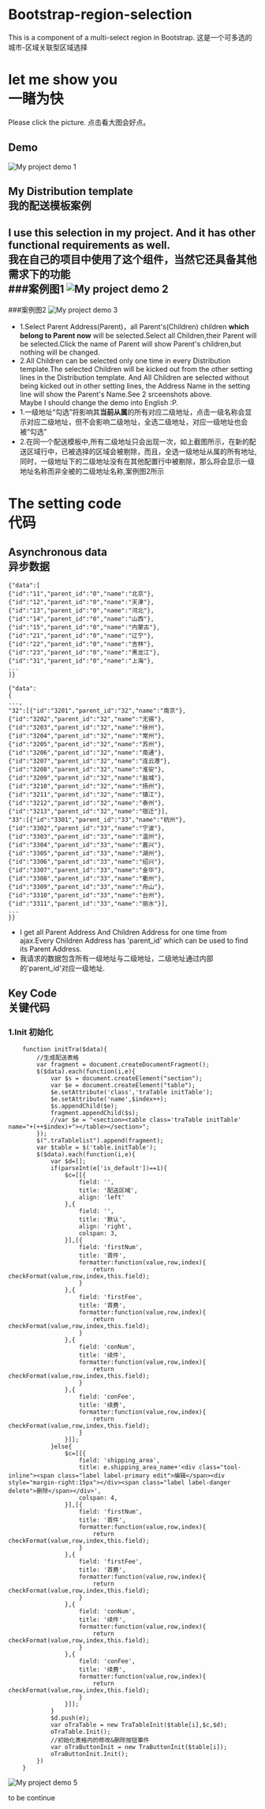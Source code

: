 # Bootstrap-region-selection
This is a component of a multi-select region in Bootstrap.
这是一个可多选的城市-区域关联型区域选择

# let me show you<br> 一睹为快

Please click the picture. 
点击看大图会好点。
## Demo
![My project demo 1](https://raw.githubusercontent.com/xuzijie1995/Bootstrap-region-selection/master/images/screenshot_1.png)

## My Distribution template<br> 我的配送模板案例
I use this selection in my project. And it has other functional requirements as well.<br/>
我在自己的项目中使用了这个组件，当然它还具备其他需求下的功能<br/>
###案例图1
![My project demo 2](https://raw.githubusercontent.com/xuzijie1995/Bootstrap-region-selection/master/images/screenshot_2_2.png)
----
###案例图2
![My project demo 3](https://raw.githubusercontent.com/xuzijie1995/Bootstrap-region-selection/master/images/screenshot_4.png)
<br>
+ 1.Select Parent Address(Parent)，all Parent's(Children) children **which belong to Parent now** will be selected.Select all Children,their Parent will be selected.Click the name of Parent will show Parent's children,but nothing will be changed.
+ 2.All Children can be selected only one time in every Distribution template.The selected Children will be kicked out from the other setting lines in the Distribution template. And All Children are selected without being kicked out in other setting lines, the Address Name in the setting line will show the Parent's Name.See 2 srceenshots above.<br/>Maybe I should change the demo into English :P.
+ 1.一级地址“勾选”将影响其**当前从属**的所有对应二级地址，点击一级名称会显示对应二级地址，但不会影响二级地址，全选二级地址，对应一级地址也会被“勾选”
+ 2.在同一个配送模板中,所有二级地址只会出现一次，如上截图所示，在新的配送区域行中，已被选择的区域会被剔除，而且，全选一级地址从属的所有地址,同时，一级地址下的二级地址没有在其他配置行中被剔除，那么将会显示一级地址名称而非全被的二级地址名称,案例图2所示

# The setting code <br> 代码

## Asynchronous data <br> 异步数据

```Parent data
{"data":[
{"id":"11","parent_id":"0","name":"北京"},
{"id":"12","parent_id":"0","name":"天津"},
{"id":"13","parent_id":"0","name":"河北"},
{"id":"14","parent_id":"0","name":"山西"},
{"id":"15","parent_id":"0","name":"内蒙古"},
{"id":"21","parent_id":"0","name":"辽宁"},
{"id":"22","parent_id":"0","name":"吉林"},
{"id":"23","parent_id":"0","name":"黑龙江"},
{"id":"31","parent_id":"0","name":"上海"},
...
]}
```
```Children data
{"data":
{
...,
"32":[{"id":"3201","parent_id":"32","name":"南京"},{"id":"3202","parent_id":"32","name":"无锡"},{"id":"3203","parent_id":"32","name":"徐州"},{"id":"3204","parent_id":"32","name":"常州"},{"id":"3205","parent_id":"32","name":"苏州"},{"id":"3206","parent_id":"32","name":"南通"},{"id":"3207","parent_id":"32","name":"连云港"},{"id":"3208","parent_id":"32","name":"淮安"},{"id":"3209","parent_id":"32","name":"盐城"},{"id":"3210","parent_id":"32","name":"扬州"},{"id":"3211","parent_id":"32","name":"镇江"},{"id":"3212","parent_id":"32","name":"泰州"},{"id":"3213","parent_id":"32","name":"宿迁"}],
"33":[{"id":"3301","parent_id":"33","name":"杭州"},{"id":"3302","parent_id":"33","name":"宁波"},{"id":"3303","parent_id":"33","name":"温州"},{"id":"3304","parent_id":"33","name":"嘉兴"},{"id":"3305","parent_id":"33","name":"湖州"},{"id":"3306","parent_id":"33","name":"绍兴"},{"id":"3307","parent_id":"33","name":"金华"},{"id":"3308","parent_id":"33","name":"衢州"},{"id":"3309","parent_id":"33","name":"舟山"},{"id":"3310","parent_id":"33","name":"台州"},{"id":"3311","parent_id":"33","name":"丽水"}],
...
}}
```
+ I get all Parent Address And Children Address for one time from ajax.Every Children Address has 'parent_id' which can be used to find its Parent Address.<br>
+ 我请求的数据包含所有一级地址与二级地址，二级地址通过内部的'parent_id'对应一级地址.

## Key Code <br> 关键代码

### 1.Init 初始化

```initTra()
	function initTra($data){
		//生成配送表格
		var fragment = document.createDocumentFragment();
		$($data).each(function(i,e){
			var $s = document.createElement("section");
			var $e = document.createElement("table");
			$e.setAttribute('class','traTable initTable');
			$e.setAttribute('name',$index++);
			$s.appendChild($e);
			fragment.appendChild($s);
			//var $e = "<section><table class='traTable initTable' name="+(++$index)+"></table></section>";
		});
		$(".traTablelist").append(fragment);
		var $table = $('table.initTable');
		$($data).each(function(i,e){
			var $d=[];
			if(parseInt(e['is_default'])==1){
				$c=[[{
					field: '',
					title: '配送区域',
					align: 'left'
				},{
					field: '',
					title: '默认',
					align: 'right',
					colspan: 3,
				}],[{
					field: 'firstNum',
					title: '首件',
					formatter:function(value,row,index){
						return checkFormat(value,row,index,this.field);
					}
				},{
					field: 'firstFee',
					title: '首费',
					formatter:function(value,row,index){
						return checkFormat(value,row,index,this.field);
					}
				},{
					field: 'conNum',
					title: '续件',
					formatter:function(value,row,index){
						return checkFormat(value,row,index,this.field);
					}
				},{
					field: 'conFee',
					title: '续费',
					formatter:function(value,row,index){
						return checkFormat(value,row,index,this.field);
					}
				}]];
			}else{
				$c=[[{
					field: 'shipping_area',
					title: e.shipping_area_name+'<div class="tool-inline"><span class="label label-primary edit">编辑</span><div style="margin-right:15px"></div><span class="label label-danger delete">删除</span></div>',
					colspan: 4,
				}],[{
					field: 'firstNum',
					title: '首件',
					formatter:function(value,row,index){
						return checkFormat(value,row,index,this.field);
					}
				},{
					field: 'firstFee',
					title: '首费',
					formatter:function(value,row,index){
						return checkFormat(value,row,index,this.field);
					}
				},{
					field: 'conNum',
					title: '续件',
					formatter:function(value,row,index){
						return checkFormat(value,row,index,this.field);
					}
				},{
					field: 'conFee',
					title: '续费',
					formatter:function(value,row,index){
						return checkFormat(value,row,index,this.field);
					}
				}]];
			}
			$d.push(e);
			var oTraTable = new TraTableInit($table[i],$c,$d);
			oTraTable.Init();
			//初始化表格内的修改&删除按钮事件
			var oTraButtonInit = new TraButtonInit($table[i]);
			oTraButtonInit.Init();
		})
	}
```
![My project demo 5](https://raw.githubusercontent.com/xuzijie1995/Bootstrap-region-selection/master/images/screenshot_6.png)

to be continue
